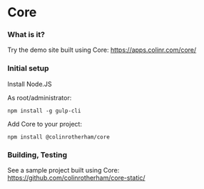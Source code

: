 Core
====

### What is it?
Try the demo site built using Core: https://apps.colinr.com/core/

### Initial setup

Install Node.JS

As root/administrator:

```
npm install -g gulp-cli
```

Add Core to your project:
```
npm install @colinrotherham/core
```

### Building, Testing
See a sample project built using Core:
https://github.com/colinrotherham/core-static/
